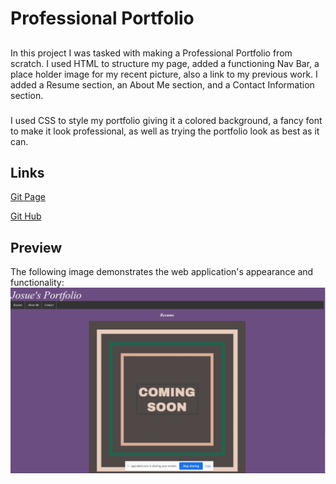 # Professional Portfolio

##
 In this project I was tasked with making a Professional Portfolio from scratch. I used HTML to structure my page, added a functioning Nav Bar, a place holder image for my recent picture, also a link to my previous work. I added a Resume section, an About Me section, and a Contact Information section.

###
 I used CSS to style my portfolio giving it a colored background, a fancy font to make it look professional, as well as trying the portfolio look as best as it can.


 ##  Links
[Git Page](https://jlopez1227.github.io/professional-portfolio/)

[Git Hub](https://github.com/JLopez1227/professional-portfolio)

## Preview
The following image demonstrates the web application's appearance and functionality:
![Preview of Website(Desktop)](./Screenshot%202023-03-23%20211431.png)